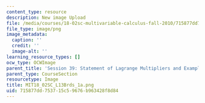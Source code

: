 ```yaml
---
content_type: resource
description: New image Upload
file: /media/courses/18-02sc-multivariable-calculus-fall-2010/715877dd753715c59676b963428f8d84_MIT18_02SC_L13Brds_1a.png
file_type: image/png
image_metadata:
  caption: ''
  credit: ''
  image-alt: ''
learning_resource_types: []
ocw_type: OCWImage
parent_title: 'Session 39: Statement of Lagrange Multipliers and Example'
parent_type: CourseSection
resourcetype: Image
title: MIT18_02SC_L13Brds_1a.png
uid: 715877dd-7537-15c5-9676-b963428f8d84
---
```

